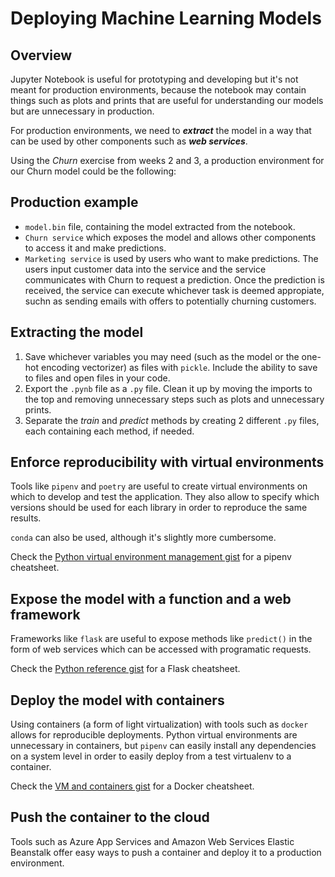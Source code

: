 # Deploying Machine Learning Models

## Overview

Jupyter Notebook is useful for prototyping and developing but it's not meant for production environments, because the notebook may contain things such as plots and prints that are useful for understanding our models but are unnecessary in production.

For production environments, we need to ***extract*** the model in a way that can be used by other components such as ***web services***.

Using the _Churn_ exercise from weeks 2 and 3, a production environment for our Churn model could be the following:

## Production example

* `model.bin` file, containing the model extracted from the notebook.
* `Churn service` which exposes the model and allows other components to access it and make predictions.
* `Marketing service` is used by users who want to make predictions. The users input customer data into the service and the service communicates with Churn to request a prediction. Once the prediction is received, the service can execute whichever task is deemed appropiate, suchn as sending emails with offers to potentially churning customers.

## Extracting the model

1. Save whichever variables you may need (such as the model or the one-hot encoding vectorizer) as files with `pickle`. Include the ability to save to files and open files in your code.
1. Export the `.pynb` file as a `.py` file. Clean it up by moving the imports to the top and removing unnecessary steps such as plots and unnecessary prints.
1. Separate the _train_ and _predict_ methods by creating 2 different `.py` files, each containing each method, if needed.

## Enforce reproducibility with virtual environments

Tools like `pipenv` and `poetry` are useful to create virtual environments on which to develop and test the application. They also allow to specify which versions should be used for each library in order to reproduce the same results.

`conda` can also be used, although it's slightly more cumbersome.

Check the [Python virtual environment management gist](https://gist.github.com/ziritrion/8024025672ea92b8bdeb320d6015aa0d) for a pipenv cheatsheet.

## Expose the model with a function and a web framework

Frameworks like `flask` are useful to expose methods like `predict()` in the form of web services which can be accessed with programatic requests.

Check the [Python reference gist](https://gist.github.com/ziritrion/9b80e47956adc0f20ecce209d494cd0a) for a Flask cheatsheet.

## Deploy the model with containers

Using containers (a form of light virtualization) with tools such as `docker` allows for reproducible deployments. Python virtual environments are unnecessary in containers, but `pipenv` can easily install any dependencies on a system level in order to easily deploy from a test virtualenv to a container.

Check the [VM and containers gist](https://gist.github.com/ziritrion/1842c8a4c4851602a8733bba19ab6050) for a Docker cheatsheet.

## Push the container to the cloud

Tools such as Azure App Services and Amazon Web Services Elastic Beanstalk offer easy ways to push a container and deploy it to a production environment.